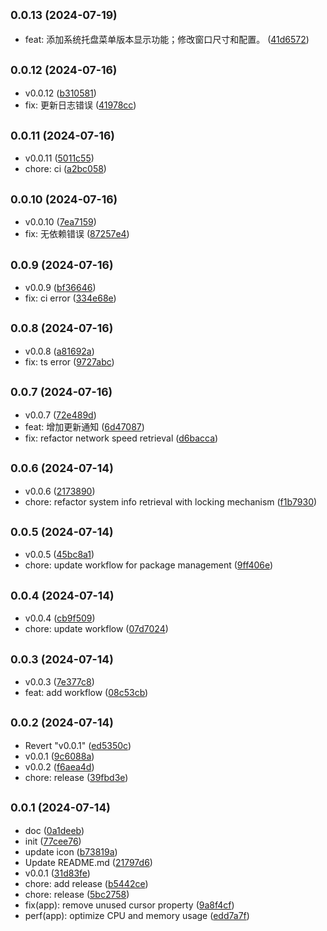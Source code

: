 ## <small>0.0.13 (2024-07-19)</small>

* feat: 添加系统托盘菜单版本显示功能；修改窗口尺寸和配置。 ([41d6572](https://github.com/a145789/sys-speed/commit/41d6572))



## <small>0.0.12 (2024-07-16)</small>

* v0.0.12 ([b310581](https://github.com/a145789/sys-speed/commit/b310581))
* fix: 更新日志错误 ([41978cc](https://github.com/a145789/sys-speed/commit/41978cc))



## <small>0.0.11 (2024-07-16)</small>

* v0.0.11 ([5011c55](https://github.com/a145789/sys-speed/commit/5011c55))
* chore: ci ([a2bc058](https://github.com/a145789/sys-speed/commit/a2bc058))



## <small>0.0.10 (2024-07-16)</small>

* v0.0.10 ([7ea7159](https://github.com/a145789/sys-speed/commit/7ea7159))
* fix: 无依赖错误 ([87257e4](https://github.com/a145789/sys-speed/commit/87257e4))



## <small>0.0.9 (2024-07-16)</small>

* v0.0.9 ([bf36646](https://github.com/a145789/sys-speed/commit/bf36646))
* fix: ci error ([334e68e](https://github.com/a145789/sys-speed/commit/334e68e))



## <small>0.0.8 (2024-07-16)</small>

* v0.0.8 ([a81692a](https://github.com/a145789/sys-speed/commit/a81692a))
* fix: ts error ([9727abc](https://github.com/a145789/sys-speed/commit/9727abc))



## <small>0.0.7 (2024-07-16)</small>

* v0.0.7 ([72e489d](https://github.com/a145789/sys-speed/commit/72e489d))
* feat: 增加更新通知 ([6d47087](https://github.com/a145789/sys-speed/commit/6d47087))
* fix: refactor network speed retrieval ([d6bacca](https://github.com/a145789/sys-speed/commit/d6bacca))



## <small>0.0.6 (2024-07-14)</small>

* v0.0.6 ([2173890](https://github.com/a145789/sys-speed/commit/2173890))
* chore: refactor system info retrieval with locking mechanism ([f1b7930](https://github.com/a145789/sys-speed/commit/f1b7930))



## <small>0.0.5 (2024-07-14)</small>

* v0.0.5 ([45bc8a1](https://github.com/a145789/sys-speed/commit/45bc8a1))
* chore: update workflow for package management ([9ff406e](https://github.com/a145789/sys-speed/commit/9ff406e))



## <small>0.0.4 (2024-07-14)</small>

* v0.0.4 ([cb9f509](https://github.com/a145789/sys-speed/commit/cb9f509))
* chore: update workflow ([07d7024](https://github.com/a145789/sys-speed/commit/07d7024))



## <small>0.0.3 (2024-07-14)</small>

* v0.0.3 ([7e377c8](https://github.com/a145789/sys-speed/commit/7e377c8))
* feat: add workflow ([08c53cb](https://github.com/a145789/sys-speed/commit/08c53cb))



## <small>0.0.2 (2024-07-14)</small>

* Revert "v0.0.1" ([ed5350c](https://github.com/a145789/sys-speed/commit/ed5350c))
* v0.0.1 ([9c6088a](https://github.com/a145789/sys-speed/commit/9c6088a))
* v0.0.2 ([f6aea4d](https://github.com/a145789/sys-speed/commit/f6aea4d))
* chore: release ([39fbd3e](https://github.com/a145789/sys-speed/commit/39fbd3e))



## <small>0.0.1 (2024-07-14)</small>

* doc ([0a1deeb](https://github.com/a145789/sys-speed/commit/0a1deeb))
* init ([77cee76](https://github.com/a145789/sys-speed/commit/77cee76))
* update icon ([b73819a](https://github.com/a145789/sys-speed/commit/b73819a))
* Update README.md ([21797d6](https://github.com/a145789/sys-speed/commit/21797d6))
* v0.0.1 ([31d83fe](https://github.com/a145789/sys-speed/commit/31d83fe))
* chore: add release ([b5442ce](https://github.com/a145789/sys-speed/commit/b5442ce))
* chore: release ([5bc2758](https://github.com/a145789/sys-speed/commit/5bc2758))
* fix(app): remove unused cursor property ([9a8f4cf](https://github.com/a145789/sys-speed/commit/9a8f4cf))
* perf(app): optimize CPU and memory usage ([edd7a7f](https://github.com/a145789/sys-speed/commit/edd7a7f))



